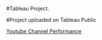 #Tableau Project.

#Project uploaded on Tableau Public


[Youtube Channel Performance](https://public.tableau.com/app/profile/santhosh.vanamala/viz/YoutubeChannelPerformance/YTChannelPerformance?publish=yes)
